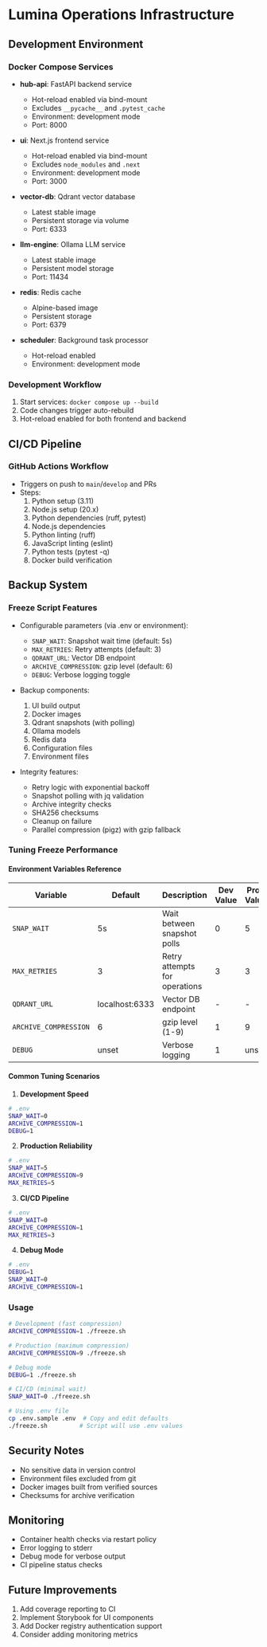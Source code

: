# Lumina Operations Infrastructure

## Development Environment

### Docker Compose Services
- **hub-api**: FastAPI backend service
  - Hot-reload enabled via bind-mount
  - Excludes `__pycache__` and `.pytest_cache`
  - Environment: development mode
  - Port: 8000

- **ui**: Next.js frontend service
  - Hot-reload enabled via bind-mount
  - Excludes `node_modules` and `.next`
  - Environment: development mode
  - Port: 3000

- **vector-db**: Qdrant vector database
  - Latest stable image
  - Persistent storage via volume
  - Port: 6333

- **llm-engine**: Ollama LLM service
  - Latest stable image
  - Persistent model storage
  - Port: 11434

- **redis**: Redis cache
  - Alpine-based image
  - Persistent storage
  - Port: 6379

- **scheduler**: Background task processor
  - Hot-reload enabled
  - Environment: development mode

### Development Workflow
1. Start services: `docker compose up --build`
2. Code changes trigger auto-rebuild
3. Hot-reload enabled for both frontend and backend

## CI/CD Pipeline

### GitHub Actions Workflow
- Triggers on push to `main`/`develop` and PRs
- Steps:
  1. Python setup (3.11)
  2. Node.js setup (20.x)
  3. Python dependencies (ruff, pytest)
  4. Node.js dependencies
  5. Python linting (ruff)
  6. JavaScript linting (eslint)
  7. Python tests (pytest -q)
  8. Docker build verification

## Backup System

### Freeze Script Features
- Configurable parameters (via .env or environment):
  - `SNAP_WAIT`: Snapshot wait time (default: 5s)
  - `MAX_RETRIES`: Retry attempts (default: 3)
  - `QDRANT_URL`: Vector DB endpoint
  - `ARCHIVE_COMPRESSION`: gzip level (default: 6)
  - `DEBUG`: Verbose logging toggle

- Backup components:
  1. UI build output
  2. Docker images
  3. Qdrant snapshots (with polling)
  4. Ollama models
  5. Redis data
  6. Configuration files
  7. Environment files

- Integrity features:
  - Retry logic with exponential backoff
  - Snapshot polling with jq validation
  - Archive integrity checks
  - SHA256 checksums
  - Cleanup on failure
  - Parallel compression (pigz) with gzip fallback

### Tuning Freeze Performance

#### Environment Variables Reference
| Variable | Default | Description | Dev Value | Prod Value |
|----------|---------|-------------|-----------|------------|
| `SNAP_WAIT` | 5s | Wait between snapshot polls | 0 | 5 |
| `MAX_RETRIES` | 3 | Retry attempts for operations | 3 | 3 |
| `QDRANT_URL` | localhost:6333 | Vector DB endpoint | - | - |
| `ARCHIVE_COMPRESSION` | 6 | gzip level (1-9) | 1 | 9 |
| `DEBUG` | unset | Verbose logging | 1 | unset |

#### Common Tuning Scenarios

1. **Development Speed**
```bash
# .env
SNAP_WAIT=0
ARCHIVE_COMPRESSION=1
DEBUG=1
```

2. **Production Reliability**
```bash
# .env
SNAP_WAIT=5
ARCHIVE_COMPRESSION=9
MAX_RETRIES=5
```

3. **CI/CD Pipeline**
```bash
# .env
SNAP_WAIT=0
ARCHIVE_COMPRESSION=1
MAX_RETRIES=3
```

4. **Debug Mode**
```bash
# .env
DEBUG=1
SNAP_WAIT=0
ARCHIVE_COMPRESSION=1
```

### Usage
```bash
# Development (fast compression)
ARCHIVE_COMPRESSION=1 ./freeze.sh

# Production (maximum compression)
ARCHIVE_COMPRESSION=9 ./freeze.sh

# Debug mode
DEBUG=1 ./freeze.sh

# CI/CD (minimal wait)
SNAP_WAIT=0 ./freeze.sh

# Using .env file
cp .env.sample .env  # Copy and edit defaults
./freeze.sh         # Script will use .env values
```

## Security Notes
- No sensitive data in version control
- Environment files excluded from git
- Docker images built from verified sources
- Checksums for archive verification

## Monitoring
- Container health checks via restart policy
- Error logging to stderr
- Debug mode for verbose output
- CI pipeline status checks

## Future Improvements
1. Add coverage reporting to CI
2. Implement Storybook for UI components
3. Add Docker registry authentication support
4. Consider adding monitoring metrics 